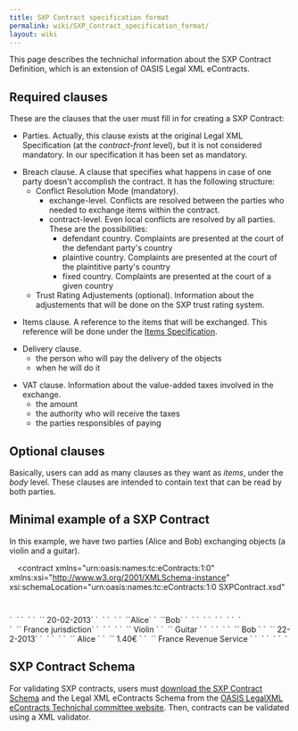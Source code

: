 ```yaml
---
title: SXP Contract specification format
permalink: wiki/SXP_Contract_specification_format/
layout: wiki
---
```


This page describes the technichal information about the SXP Contract
Definition, which is an extension of OASIS Legal XML eContracts.

Required clauses
----------------

These are the clauses that the user must fill in for creating a SXP
Contract:

-   Parties. Actually, this clause exists at the original Legal XML
    Specification (at the *contract-front* level), but it is not
    considered mandatory. In our specification it has been set
    as mandatory.

<!-- -->

-   Breach clause. A clause that specifies what happens in case of one
    party doesn't accomplish the contract. It has the following
    structure:
    -   Conflict Resolution Mode (mandatory).
        -   exchange-level. Conflicts are resolved between the parties
            who needed to exchange items within the contract.
        -   contract-level. Even local conflicts are resolved by
            all parties. These are the possibilities:
            -   defendant country. Complaints are presented at the court
                of the defendant party's country
            -   plaintive country. Complaints are presented at the court
                of the plaintitive party's country
            -   fixed country. Complaints are presented at the court of
                a given country
    -   Trust Rating Adjustements (optional). Information about the
        adjustements that will be done on the SXP trust rating system.

<!-- -->

-   Items clause. A reference to the items that will be exchanged. This
    reference will be done under the [Items
    Specification](/wiki/Items_Specification "wikilink").

<!-- -->

-   Delivery clause.
    -   the person who will pay the delivery of the objects
    -   when he will do it

<!-- -->

-   VAT clause. Information about the value-added taxes involved in
    the exchange.
    -   the amount
    -   the authority who will receive the taxes
    -   the parties responsibles of paying

Optional clauses
----------------

Basically, users can add as many clauses as they want as *items*, under
the *body* level. These clauses are intended to contain text that can be
read by both parties.

Minimal example of a SXP Contract
---------------------------------

In this example, we have two parties (Alice and Bob) exchanging objects
(a violin and a guitar).

<?xml version="1.0"?>
`  `<contract xmlns="urn:oasis:names:tc:eContracts:1:0"
   xmlns:xsi="http://www.w3.org/2001/XMLSchema-instance"
   xsi:schemaLocation="urn:oasis:names:tc:eContracts:1:0 SXPContract.xsd"
   >  
`  `

<title>
<text>Contract between Alice and Bob</text>

</title>
`  `<contract-front>  
`  `<date-block>  
`  `<date>` 20-02-2013`</date>  
`  `</date-block>  
`  `<parties>  
`  `<party>`Alice`</party>  
`  `<party>`Bob`</party>  
`  `</parties>  
`  `</contract-front>  
`  `  
`  `

<body>
`  `<breachClause>  
`  `<authority>` France jurisdiction`</authority>  
`  `</breachClause>  
`  `<objects>  
`  `<object>` Violin `</object>  
`  `<object>` Guitar `</object>  
`  `</objects>  
`  `<deliveryClause>  
`  `<party>` Bob `</party>  
`  `<date>` 22-2-2013`</date>  
`  `</deliveryClause>  
`  `<vatClause>  
`  `<party>` Alice `</party>  
`  `<amount>` 1.40€ `</amount>  
`  `<authority>` France Revenue Service `</authority>  
`  `</vatClause>  
`  `

</body>
`  `</contract>

SXP Contract Schema
-------------------

For validating SXP contracts, users must [download the SXP Contract
Schema](https://docs.google.com/file/d/0B4JKZAq0izyxTFl4b0dZX1FXRUk/edit?usp=sharing)
and the Legal XML eContracts Schema from the [OASIS LegalXML eContracts
Technichal committee
website](https://www.oasis-open.org/committees/tc_home.php?wg_abbrev=legalxml-econtracts).
Then, contracts can be validated using a XML validator.

